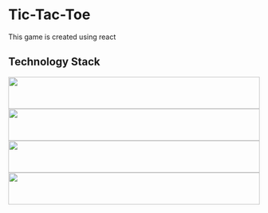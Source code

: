 # Tic-Tac-Toe

This game is created using react

## Technology Stack

<p align="left">
 <img src="https://cdn.worldvectorlogo.com/logos/react-1.svg"  width="64" height="64" style="width:100%">
 <img src="https://cdn.worldvectorlogo.com/logos/javascript.svg"  width="64" height="64" style="width:100%">
 <img src="https://cdn.worldvectorlogo.com/logos/html5.svg" width="64" height="64" style="width:100%">
 <img src="https://cdn.worldvectorlogo.com/logos/css3.svg"  width="64" height="64" style="width:100%">
</p>
